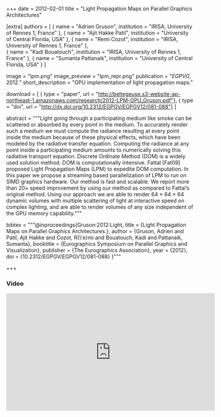 +++
date = 2012-02-01
title = "Light Propagation Maps on Parallel Graphics Architectures"

[extra]
authors = [
    { name = "Adrien Gruson", institution = "IRISA, University of Rennes 1, France" },
    { name = "Ajit Hakke Patil", institution = "University of Central Florida, USA" },
    { name = "Remi Cozot", institution = "IRISA, University of Rennes 1, France" },  
    { name = "Kadi Bouatouch", institution = "IRISA, University of Rennes 1, France" },
    { name = "Sumanta Pattanaik", institution = "University of Central Florida, USA" }
]

image = "lpm.png"
image_preview = "lpm_repr.png"
publication = "*EGPVG*, 2012."
short_description = "GPU implementation of light propagation maps."

download = [
    { type = "paper", url = "http://beltegeuse.s3-website-ap-northeast-1.amazonaws.com/research/2012-LPM-GPU_Gruson.pdf"},
    { type = "doi", url = "http://dx.doi.org/10.2312/EGPGV/EGPGV12/081-088"}
]

abstract = """Light going through a participating medium like smoke can be scattered or absorbed by every point in the medium. To accurately render such a medium we must compute the radiance resulting at every point inside the medium because of these physical effects, which have been modeled by the radiative transfer equation. Computing the radiance at any point inside a participating medium amounts to numerically solving this radiative transport equation. Discrete Ordinate Method (DOM) is a widely used solution method. DOM is computationally intensive. Fattal [Fat09] proposed Light Propagation Maps (LPM) to expedite DOM computation. In this paper we propose a streaming based parallelization of LPM to run on SIMD graphics hardware. Our method is fast and scalable. We report more than 20× speed improvement by using our method as compared to Fattal’s original method. Using our approach we are able to render 64 × 64 × 64 dynamic volumes with multiple scattering of light at interactive speed on complex lighting, and are able to render volumes of any size independent of the GPU memory capability."""

bibtex = """@inproceedings{Gruson:2012:Light,
    title = {Light Propagation Maps on Parallel Graphics Architectures.},
    author = {Gruson, Adrien and Patil, Ajit Hakke and Cozot, R{\\'e}mi and Bouatouch, Kadi and Pattanaik, Sumanta},
    booktitle = {Eurographics Symposium on Parallel Graphics and Visualization},
    publisher = {The Eurographics Association},
    year = {2012},
    doi = {10.2312/EGPGV/EGPGV12/081-088}
}"""

+++

### Video
<center>
<iframe width="560" height="315" src="https://www.youtube.com/embed/ZuEvoZXgOik" frameborder="0" allow="accelerometer; autoplay; encrypted-media; gyroscope; picture-in-picture" allowfullscreen></iframe>
</center>